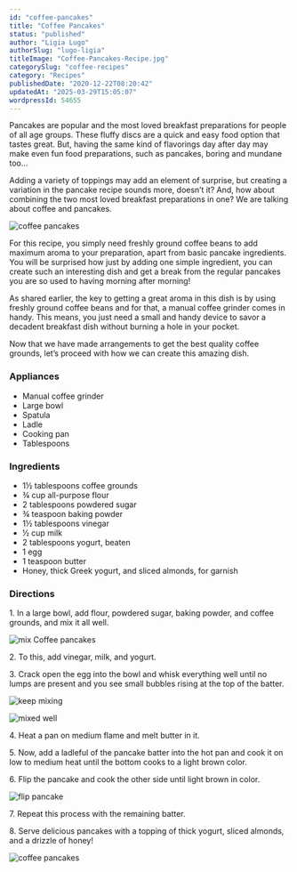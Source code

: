 ```yaml
---
id: "coffee-pancakes"
title: "Coffee Pancakes"
status: "published"
author: "Ligia Lugo"
authorSlug: "lugo-ligia"
titleImage: "Coffee-Pancakes-Recipe.jpg"
categorySlug: "coffee-recipes"
category: "Recipes"
publishedDate: "2020-12-22T08:20:42"
updatedAt: "2025-03-29T15:05:07"
wordpressId: 54655
---
```


Pancakes are popular and the most loved breakfast preparations for people of all age groups. These fluffy discs are a quick and easy food option that tastes great. But, having the same kind of flavorings day after day may make even fun food preparations, such as pancakes, boring and mundane too…

Adding a variety of toppings may add an element of surprise, but creating a variation in the pancake recipe sounds more, doesn’t it? And, how about combining the two most loved breakfast preparations in one? We are talking about coffee and pancakes.

![coffee pancakes](10-coffee-pancakes.jpg)

For this recipe, you simply need freshly ground coffee beans to add maximum aroma to your preparation, apart from basic pancake ingredients. You will be surprised how just by adding one simple ingredient, you can create such an interesting dish and get a break from the regular pancakes you are so used to having morning after morning!

As shared earlier, the key to getting a great aroma in this dish is by using freshly ground coffee beans and for that, a manual coffee grinder comes in handy. This means, you just need a small and handy device to savor a decadent breakfast dish without burning a hole in your pocket.

Now that we have made arrangements to get the best quality coffee grounds, let’s proceed with how we can create this amazing dish.

### Appliances

-   Manual coffee grinder
-   Large bowl
-   Spatula
-   Ladle
-   Cooking pan
-   Tablespoons

### Ingredients

-   1½ tablespoons coffee grounds
-   ¾ cup all-purpose flour
-   2 tablespoons powdered sugar
-   ¾ teaspoon baking powder
-   1½ tablespoons vinegar
-   ½ cup milk
-   2 tablespoons yogurt, beaten
-   1 egg
-   1 teaspoon butter
-   Honey, thick Greek yogurt, and sliced almonds, for garnish

### Directions

1\. In a large bowl, add flour, powdered sugar, baking powder, and coffee grounds, and mix it all well.

![mix Coffee pancakes](1-coffee-pancakes.jpg)

2\. To this, add vinegar, milk, and yogurt.

3\. Crack open the egg into the bowl and whisk everything well until no lumps are present and you see small bubbles rising at the top of the batter.

![keep mixing](2-coffee-pancakes.jpg)

![mixed well](3-coffee-pancakes.jpg)

4\. Heat a pan on medium flame and melt butter in it.

5\. Now, add a ladleful of the pancake batter into the hot pan and cook it on low to medium heat until the bottom cooks to a light brown color.

6\. Flip the pancake and cook the other side until light brown in color.

![flip pancake](4-coffee-pancakes.jpg)

7\. Repeat this process with the remaining batter.

8\. Serve delicious pancakes with a topping of thick yogurt, sliced almonds, and a drizzle of honey!

![coffee pancakes](9-coffee-pancakes.jpg)